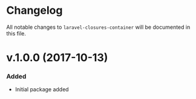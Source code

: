 # Changelog

All notable changes to `laravel-closures-container` will be documented in this file.

# v.1.0.0 (2017-10-13)

### Added
- Initial package added


